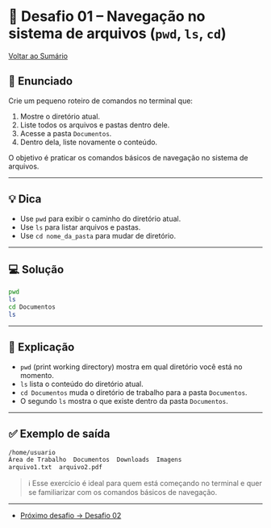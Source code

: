 # 🐚 Desafio 01 – Navegação no sistema de arquivos (`pwd`, `ls`, `cd`)  

[Voltar ao Sumário](../SUMARIO.md)

## 🧩 Enunciado  
Crie um pequeno roteiro de comandos no terminal que:  
1. Mostre o diretório atual.  
2. Liste todos os arquivos e pastas dentro dele.  
3. Acesse a pasta `Documentos`.  
4. Dentro dela, liste novamente o conteúdo.  

O objetivo é praticar os comandos básicos de navegação no sistema de arquivos.  

---

## 💡 Dica  
- Use `pwd` para exibir o caminho do diretório atual.  
- Use `ls` para listar arquivos e pastas.  
- Use `cd nome_da_pasta` para mudar de diretório.  

---

## 💻 Solução  
```bash
pwd
ls
cd Documentos
ls
```

---

## 🧠 Explicação  
- `pwd` (print working directory) mostra em qual diretório você está no momento.  
- `ls` lista o conteúdo do diretório atual.  
- `cd Documentos` muda o diretório de trabalho para a pasta `Documentos`.  
- O segundo `ls` mostra o que existe dentro da pasta `Documentos`.  

---

## ✅ Exemplo de saída  
```bash
/home/usuario
Área de Trabalho  Documentos  Downloads  Imagens
arquivo1.txt  arquivo2.pdf
```

>ℹ️ Esse exercício é ideal para quem está começando no terminal e quer se familiarizar com os comandos básicos de navegação.  

---

- [Próximo desafio → Desafio 02](./desafio_02.md)